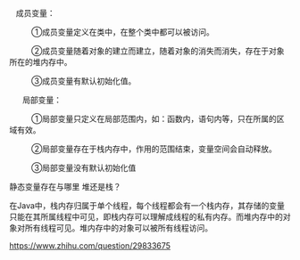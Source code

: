     成员变量：

          ①成员变量定义在类中，在整个类中都可以被访问。

          ②成员变量随着对象的建立而建立，随着对象的消失而消失，存在于对象所在的堆内存中。

          ③成员变量有默认初始化值。

      局部变量：

          ①局部变量只定义在局部范围内，如：函数内，语句内等，只在所属的区域有效。

          ②局部变量存在于栈内存中，作用的范围结束，变量空间会自动释放。

          ③局部变量没有默认初始化值


静态变量存在与哪里 堆还是栈？


在Java中，栈内存归属于单个线程，每个线程都会有一个栈内存，其存储的变量只能在其所属线程中可见，即栈内存可以理解成线程的私有内存。而堆内存中的对象对所有线程可见。堆内存中的对象可以被所有线程访问。


https://www.zhihu.com/question/29833675
